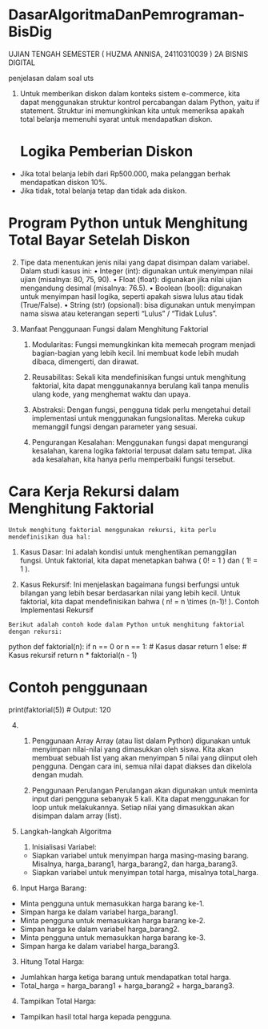 # DasarAlgoritmaDanPemrograman-BisDig
UJIAN TENGAH SEMESTER ( HUZMA ANNISA, 24110310039 ) 2A BISNIS DIGITAL

penjelasan dalam soal uts

1. Untuk memberikan diskon dalam konteks sistem e-commerce, kita dapat menggunakan struktur kontrol percabangan dalam Python, yaitu if statement. Struktur ini memungkinkan 
   kita untuk memeriksa apakah total belanja memenuhi syarat untuk mendapatkan diskon.

   # Logika Pemberian Diskon

  - Jika total belanja lebih dari Rp500.000, maka pelanggan berhak mendapatkan diskon 10%.
  - Jika tidak, total belanja tetap dan tidak ada diskon.

   # Program Python untuk Menghitung Total Bayar Setelah Diskon

2. Tipe data menentukan jenis nilai yang dapat disimpan dalam variabel. Dalam studi kasus ini:
	•	Integer (int): digunakan untuk menyimpan nilai ujian (misalnya: 80, 75, 90).
	•	Float (float): digunakan jika nilai ujian mengandung desimal (misalnya: 76.5).
	•	Boolean (bool): digunakan untuk menyimpan hasil logika, seperti apakah siswa lulus atau tidak (True/False).
	•	String (str) (opsional): bisa digunakan untuk menyimpan nama siswa atau keterangan seperti “Lulus” / “Tidak Lulus”.

3. Manfaat Penggunaan Fungsi dalam Menghitung Faktorial

    1. Modularitas: Fungsi memungkinkan kita memecah program menjadi bagian-bagian yang lebih kecil. Ini membuat kode lebih mudah dibaca, dimengerti, dan dirawat.

    2. Reusabilitas: Sekali kita mendefinisikan fungsi untuk menghitung faktorial, kita dapat menggunakannya berulang kali tanpa menulis ulang kode, yang menghemat waktu dan 
       upaya.

    3. Abstraksi: Dengan fungsi, pengguna tidak perlu mengetahui detail implementasi untuk menggunakan fungsionalitas. Mereka cukup memanggil fungsi dengan parameter yang 
      sesuai.

    4. Pengurangan Kesalahan: Menggunakan fungsi dapat mengurangi kesalahan, karena logika faktorial terpusat dalam satu tempat. Jika ada kesalahan, kita hanya perlu 
       memperbaiki fungsi tersebut.

  # Cara Kerja Rekursi dalam Menghitung Faktorial
    Untuk menghitung faktorial menggunakan rekursi, kita perlu mendefinisikan dua hal:

   1. Kasus Dasar: Ini adalah kondisi untuk menghentikan pemanggilan fungsi. Untuk faktorial, kita dapat menetapkan bahwa \( 0! = 1 \) dan \( 1! = 1 \).

   2. Kasus Rekursif: Ini menjelaskan bagaimana fungsi berfungsi untuk bilangan yang lebih besar berdasarkan nilai yang lebih kecil. Untuk faktorial, kita dapat 
      mendefinisikan bahwa \( n! = n \times (n-1)! \).
      Contoh Implementasi Rekursif

    Berikut adalah contoh kode dalam Python untuk menghitung faktorial dengan rekursi:

   python
   def faktorial(n):
    if n == 0 or n == 1:  # Kasus dasar
        return 1
    else:  # Kasus rekursif
        return n * faktorial(n - 1)

  # Contoh penggunaan
  print(faktorial(5))  # Output: 120

 
4. 1. Penggunaan Array
      Array (atau list dalam Python) digunakan untuk menyimpan nilai-nilai yang dimasukkan oleh siswa. Kita akan membuat sebuah list yang akan menyimpan 5 nilai yang diinput
      oleh pengguna. Dengan cara ini, semua nilai dapat diakses dan dikelola dengan mudah.

   2. Penggunaan Perulangan
      Perulangan akan digunakan untuk meminta input dari pengguna sebanyak 5 kali. Kita dapat menggunakan for loop untuk melakukannya. Setiap nilai yang dimasukkan akan 
      disimpan dalam array (list).


5. Langkah-langkah Algoritma

   1. Inisialisasi Variabel:
   - Siapkan variabel untuk menyimpan harga masing-masing barang. Misalnya, harga_barang1, harga_barang2, dan harga_barang3.
   - Siapkan variabel untuk menyimpan total harga, misalnya total_harga.

  2. Input Harga Barang:
   - Minta pengguna untuk memasukkan harga barang ke-1.
   - Simpan harga ke dalam variabel harga_barang1.
   - Minta pengguna untuk memasukkan harga barang ke-2.
   - Simpan harga ke dalam variabel harga_barang2.
   - Minta pengguna untuk memasukkan harga barang ke-3.
   - Simpan harga ke dalam variabel harga_barang3.

 3. Hitung Total Harga:
   - Jumlahkan harga ketiga barang untuk mendapatkan total harga.
   - Total_harga = harga_barang1 + harga_barang2 + harga_barang3.

 4. Tampilkan Total Harga:
   - Tampilkan hasil total harga kepada pengguna.
